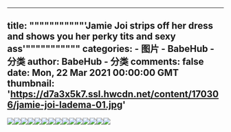 
---
title: """""""""""'Jamie Joi strips off her dress and shows you her perky tits and sexy ass'"""""""""""
categories: 
    - 图片
    - BabeHub - 分类
author: BabeHub - 分类
comments: false
date: Mon, 22 Mar 2021 00:00:00 GMT
thumbnail: 'https://d7a3x5k7.ssl.hwcdn.net/content/170306/jamie-joi-ladema-01.jpg'
---

<div>   
<img src="https://d7a3x5k7.ssl.hwcdn.net/content/170306/jamie-joi-ladema-01.jpg" referrerpolicy="no-referrer"><img src="https://d7a3x5k7.ssl.hwcdn.net/content/170306/jamie-joi-ladema-02.jpg" referrerpolicy="no-referrer"><img src="https://d7a3x5k7.ssl.hwcdn.net/content/170306/jamie-joi-ladema-03.jpg" referrerpolicy="no-referrer"><img src="https://d7a3x5k7.ssl.hwcdn.net/content/170306/jamie-joi-ladema-04.jpg" referrerpolicy="no-referrer"><img src="https://d7a3x5k7.ssl.hwcdn.net/content/170306/jamie-joi-ladema-05.jpg" referrerpolicy="no-referrer"><img src="https://d7a3x5k7.ssl.hwcdn.net/content/170306/jamie-joi-ladema-06.jpg" referrerpolicy="no-referrer"><img src="https://d7a3x5k7.ssl.hwcdn.net/content/170306/jamie-joi-ladema-07.jpg" referrerpolicy="no-referrer"><img src="https://d7a3x5k7.ssl.hwcdn.net/content/170306/jamie-joi-ladema-08.jpg" referrerpolicy="no-referrer"><img src="https://d7a3x5k7.ssl.hwcdn.net/content/170306/jamie-joi-ladema-09.jpg" referrerpolicy="no-referrer"><img src="https://d7a3x5k7.ssl.hwcdn.net/content/170306/jamie-joi-ladema-10.jpg" referrerpolicy="no-referrer"><img src="https://d7a3x5k7.ssl.hwcdn.net/content/170306/jamie-joi-ladema-11.jpg" referrerpolicy="no-referrer"><img src="https://d7a3x5k7.ssl.hwcdn.net/content/170306/jamie-joi-ladema-12.jpg" referrerpolicy="no-referrer"><img src="https://d7a3x5k7.ssl.hwcdn.net/content/170306/jamie-joi-ladema-13.jpg" referrerpolicy="no-referrer"><img src="https://d7a3x5k7.ssl.hwcdn.net/content/170306/jamie-joi-ladema-14.jpg" referrerpolicy="no-referrer"><img src="https://d7a3x5k7.ssl.hwcdn.net/content/170306/jamie-joi-ladema-15.jpg" referrerpolicy="no-referrer">  
</div>
            
